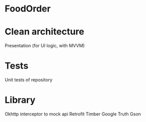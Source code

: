 # FoodOrder

# Clean architecture
Presentation (for UI logic, with MVVM)

# Tests
Unit tests of repository

# Library 
Okhttp interceptor to mock api 
Retrofit
Timber
Google Truth
Gson 
